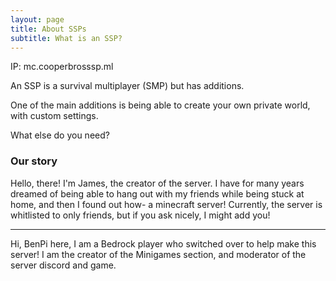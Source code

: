 ```yaml
---
layout: page
title: About SSPs
subtitle: What is an SSP?
---
```


IP: mc.cooperbrosssp.ml

An SSP is a survival multiplayer (SMP) but has additions.

One of the main additions is being able to create your own
private world, with custom settings.

What else do you need?

### Our story

Hello, there! I'm James, the creator of the server.
I have for many years dreamed of being able to hang
out with my friends while being stuck at home, and 
then I found out how- a minecraft server! Currently,
the server is whitlisted to only friends, but if you ask
nicely, I might add you!

____________________________________________________________________

Hi, BenPi here, I am a Bedrock player who switched over
to help make this server! I am the creator of
the Minigames section, and moderator of the server discord and game.